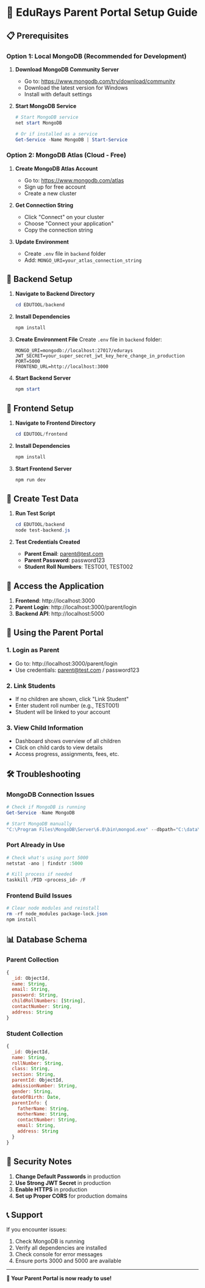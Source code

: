 # 🚀 EduRays Parent Portal Setup Guide

## 📋 Prerequisites

### Option 1: Local MongoDB (Recommended for Development)

1. **Download MongoDB Community Server**
   - Go to: https://www.mongodb.com/try/download/community
   - Download the latest version for Windows
   - Install with default settings

2. **Start MongoDB Service**
   ```powershell
   # Start MongoDB service
   net start MongoDB
   
   # Or if installed as a service
   Get-Service -Name MongoDB | Start-Service
   ```

### Option 2: MongoDB Atlas (Cloud - Free)

1. **Create MongoDB Atlas Account**
   - Go to: https://www.mongodb.com/atlas
   - Sign up for free account
   - Create a new cluster

2. **Get Connection String**
   - Click "Connect" on your cluster
   - Choose "Connect your application"
   - Copy the connection string

3. **Update Environment**
   - Create `.env` file in `backend` folder
   - Add: `MONGO_URI=your_atlas_connection_string`

## 🔧 Backend Setup

1. **Navigate to Backend Directory**
   ```powershell
   cd EDUTOOL/backend
   ```

2. **Install Dependencies**
   ```powershell
   npm install
   ```

3. **Create Environment File**
   Create `.env` file in `backend` folder:
   ```
   MONGO_URI=mongodb://localhost:27017/edurays
   JWT_SECRET=your_super_secret_jwt_key_here_change_in_production
   PORT=5000
   FRONTEND_URL=http://localhost:3000
   ```

4. **Start Backend Server**
   ```powershell
   npm start
   ```

## 🎨 Frontend Setup

1. **Navigate to Frontend Directory**
   ```powershell
   cd EDUTOOL/frontend
   ```

2. **Install Dependencies**
   ```powershell
   npm install
   ```

3. **Start Frontend Server**
   ```powershell
   npm run dev
   ```

## 🧪 Create Test Data

1. **Run Test Script**
   ```powershell
   cd EDUTOOL/backend
   node test-backend.js
   ```

2. **Test Credentials Created**
   - **Parent Email**: parent@test.com
   - **Parent Password**: password123
   - **Student Roll Numbers**: TEST001, TEST002

## 🔗 Access the Application

1. **Frontend**: http://localhost:3000
2. **Parent Login**: http://localhost:3000/parent/login
3. **Backend API**: http://localhost:5000

## 📱 Using the Parent Portal

### 1. **Login as Parent**
- Go to: http://localhost:3000/parent/login
- Use credentials: parent@test.com / password123

### 2. **Link Students**
- If no children are shown, click "Link Student"
- Enter student roll number (e.g., TEST001)
- Student will be linked to your account

### 3. **View Child Information**
- Dashboard shows overview of all children
- Click on child cards to view details
- Access progress, assignments, fees, etc.

## 🛠️ Troubleshooting

### MongoDB Connection Issues
```powershell
# Check if MongoDB is running
Get-Service -Name MongoDB

# Start MongoDB manually
"C:\Program Files\MongoDB\Server\6.0\bin\mongod.exe" --dbpath="C:\data\db"
```

### Port Already in Use
```powershell
# Check what's using port 5000
netstat -ano | findstr :5000

# Kill process if needed
taskkill /PID <process_id> /F
```

### Frontend Build Issues
```powershell
# Clear node modules and reinstall
rm -rf node_modules package-lock.json
npm install
```

## 📊 Database Schema

### Parent Collection
```javascript
{
  _id: ObjectId,
  name: String,
  email: String,
  password: String,
  childRollNumbers: [String],
  contactNumber: String,
  address: String
}
```

### Student Collection
```javascript
{
  _id: ObjectId,
  name: String,
  rollNumber: String,
  class: String,
  section: String,
  parentId: ObjectId,
  admissionNumber: String,
  gender: String,
  dateOfBirth: Date,
  parentInfo: {
    fatherName: String,
    motherName: String,
    contactNumber: String,
    email: String,
    address: String
  }
}
```

## 🔐 Security Notes

1. **Change Default Passwords** in production
2. **Use Strong JWT Secret** in production
3. **Enable HTTPS** in production
4. **Set up Proper CORS** for production domains

## 📞 Support

If you encounter issues:
1. Check MongoDB is running
2. Verify all dependencies are installed
3. Check console for error messages
4. Ensure ports 3000 and 5000 are available

---

**🎉 Your Parent Portal is now ready to use!** 